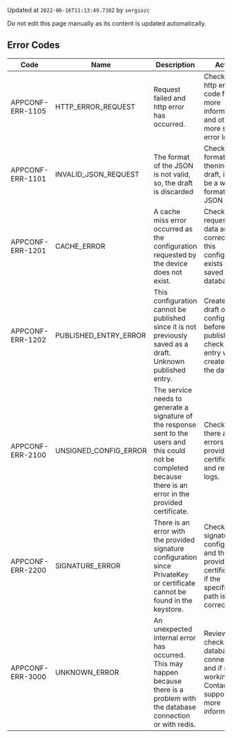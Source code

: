 <html><ac:structured-macro ac:name="info" ac:schema-version="1"><ac:rich-text-body><p>Updated at <code>2022-06-16T11:13:49.738Z</code> by <code>sergiozc</code></p></ac:rich-text-body></ac:structured-macro><ac:structured-macro ac:name="note" ac:schema-version="1"><ac:rich-text-body><p>Do not edit this page manually as its content is updated automatically.</p></ac:rich-text-body></ac:structured-macro> </html>

## Error Codes


 
| Code | Name | Description | Action |
| ---- | ---- | ----------- | ------ |
| APPCONF-ERR-1105 | HTTP_ERROR_REQUEST | Request failed and http error has occurred. | Check the http error code for more information and other more specific error logs. |
| APPCONF-ERR-1101 | INVALID_JSON_REQUEST | The format of the JSON is not valid, so, the draft is discarded | Check the format of thenincoming draft, it must be a well-formatted JSON |
| APPCONF-ERR-1201 | CACHE_ERROR | A cache miss error occurred as the configuration requested by the device does not exist. | Check if requested data are correct and if this configuration exists or it is saved in database. |
| APPCONF-ERR-1202 | PUBLISHED_ENTRY_ERROR | This configuration cannot be published since it is not previously saved as a draft. Unknown published entry. | Create a draft of this configuration before publish it and check if an entry was created in the database. |
| APPCONF-ERR-2100 | UNSIGNED_CONFIG_ERROR | The service needs to generate a signature of the response sent to the users and this could not be completed because there is an error in the provided certificate. | Check if there are errors in the provided certificate and review logs. |
| APPCONF-ERR-2200 | SIGNATURE_ERROR | There is an error with the provided signature configuration since PrivateKey or certificate cannot be found in the keystore. | Check the signature configuration and the provided certificate or if the specified path is correct. |
| APPCONF-ERR-3000 | UNKNOWN_ERROR | An unexpected internal error has occurred. This may happen because there is a problem with the database connection or with redis. | Review logs, check the database connection and if redis is working. Contact with support for more information. |
